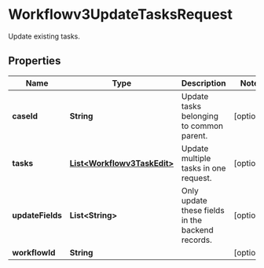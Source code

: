

# Workflowv3UpdateTasksRequest

Update existing tasks.

## Properties

| Name | Type | Description | Notes |
|------------ | ------------- | ------------- | -------------|
|**caseId** | **String** | Update tasks belonging to common parent. |  [optional] |
|**tasks** | [**List&lt;Workflowv3TaskEdit&gt;**](Workflowv3TaskEdit.md) | Update multiple tasks in one request. |  [optional] |
|**updateFields** | **List&lt;String&gt;** | Only update these fields in the backend records. |  [optional] |
|**workflowId** | **String** |  |  [optional] |



